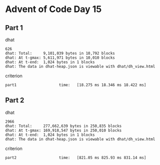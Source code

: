 # Advent of Code Day 15

## Part 1

dhat

```
626
dhat: Total:     9,101,039 bytes in 10,792 blocks
dhat: At t-gmax: 5,611,971 bytes in 10,010 blocks
dhat: At t-end:  1,024 bytes in 1 blocks
dhat: The data in dhat-heap.json is viewable with dhat/dh_view.html
```

criterion

```
part1                   time:   [18.275 ms 18.346 ms 18.422 ms]
```

## Part 2

dhat

```
2966
dhat: Total:     277,662,639 bytes in 250,835 blocks
dhat: At t-gmax: 169,918,547 bytes in 250,010 blocks
dhat: At t-end:  1,024 bytes in 1 blocks
dhat: The data in dhat-heap.json is viewable with dhat/dh_view.html
```

criterion

```
part2                   time:   [821.05 ms 825.93 ms 831.14 ms]
```
